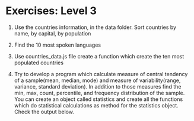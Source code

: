 # Exercises: Level 3

1. Use the countries information, in the data folder. Sort countries by name, by capital, by population

2. Find the 10 most spoken languages

3. Use countries_data.js file create a function which create the ten most populated countries

4.  Try to develop a program which calculate measure of central tendency of a sample(mean, median, mode) and measure of variability(range, variance, standard deviation). In addition to those measures find the min, max, count, percentile, and frequency distribution of the sample. You can create an object called statistics and create all the functions which do statistical calculations as method for the statistics object. Check the output below.

